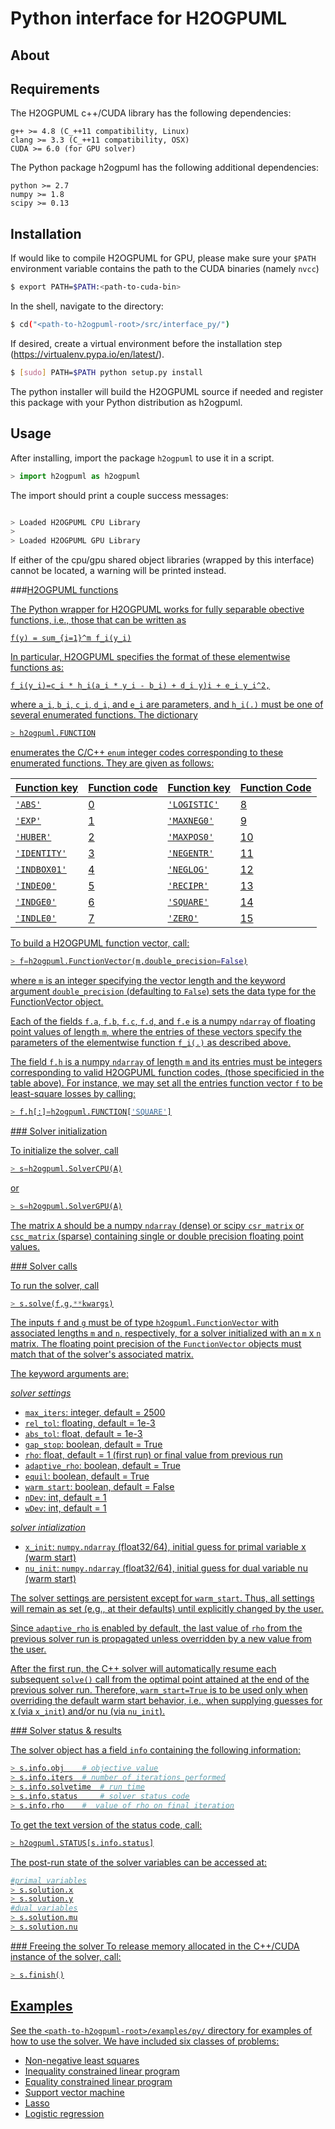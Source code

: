 # Python interface for H2OGPUML

About
-----


Requirements
------------
The H2OGPUML c++/CUDA library has the following dependencies:

	g++ >= 4.8 (C_++11 compatibility, Linux)
	clang >= 3.3 (C_++11 compatibility, OSX)
	CUDA >= 6.0 (for GPU solver)

The Python package h2ogpuml has the following additional dependencies:

	python >= 2.7
	numpy >= 1.8
	scipy >= 0.13


Installation
------------

If would like to compile H2OGPUML for GPU, please make sure your `$PATH` environment variable contains the path to the CUDA binaries (namely `nvcc`)


```bash
$ export PATH=$PATH:<path-to-cuda-bin>
```

In the shell, navigate to the directory:

```bash
$ cd("<path-to-h2ogpuml-root>/src/interface_py/")
```

If desired, create a virtual environment before the installation step (https://virtualenv.pypa.io/en/latest/).

```bash
$ [sudo] PATH=$PATH python setup.py install
```

The python installer will build the H2OGPUML source if needed and register this package with your Python distribution as h2ogpuml.


Usage
-----

After installing, import the package `h2ogpuml` to use it in a script.

```python
> import h2ogpuml as h2ogpuml
```

The import should print a couple success messages:
```python

> Loaded H2OGPUML CPU Library
>
> Loaded H2OGPUML GPU Library
```

If either of the cpu/gpu shared object libraries (wrapped by this interface) cannot be located, a warning will be printed instead.


###<u>H2OGPUML functions

The Python wrapper for H2OGPUML works for fully separable obective functions, i.e., those that can be written as


	f(y) = sum_{i=1}^m f_i(y_i)

In particular, H2OGPUML specifies the format of these elementwise functions as:

	f_i(y_i)=c_i * h_i(a_i * y_i - b_i) + d_i y)i + e_i y_i^2,

where `a_i`, `b_i`, `c_i`, `d_i`, and `e_i` are parameters, and `h_i(.)` must be one of several enumerated functions. The dictionary
```python
> h2ogpuml.FUNCTION
```
enumerates the C/C++ `enum` integer codes corresponding to these enumerated functions. They are given as follows:

Function key | Function code | Function key | Function Code
-------------|---------------|--------------|--------------
`'ABS'`		| 0 			 | `'LOGISTIC'` | 8
`'EXP'`		| 1 			 | `'MAXNEG0'` 	| 9
`'HUBER'`	| 2				 | `'MAXPOS0'` 	| 10
`'IDENTITY'`| 3				 | `'NEGENTR'` 	| 11
`'INDBOX01'`| 4				 | `'NEGLOG'` 	| 12
`'INDEQ0'`	| 5				 | `'RECIPR'` 	| 13
`'INDGE0'`	| 6				 | `'SQUARE'` 	| 14
`'INDLE0'`	| 7				 | `'ZERO'` 	| 15


To build a H2OGPUML function vector, call:
```python
> f=h2ogpuml.FunctionVector(m,double_precision=False)
```
where `m` is an integer specifying the vector length and the keyword argument `double_precision` (defaulting to `False`) sets the data type for the FunctionVector object.

Each of the fields
`f.a`, `f.b`, `f.c`, `f.d`, and `f.e`
is a numpy `ndarray` of floating point values of length `m`, where the entries of these vectors specify the parameters of the elementwise function `f_i(.)` as described above.

The field `f.h` is a numpy `ndarray` of length `m` and its entries must be integers corresponding to valid H2OGPUML function codes, (those specificied in the table above). For instance, we may set all the entries function vector `f` to be least-square losses by calling:

```python
> f.h[:]=h2ogpuml.FUNCTION['SQUARE']
```

###<u> Solver initialization

To initialize the solver, call

```python
> s=h2ogpuml.SolverCPU(A)
```
or
```python
> s=h2ogpuml.SolverGPU(A)
```

The matrix `A` should be a numpy `ndarray` (dense) or scipy `csr_matrix` or `csc_matrix` (sparse) containing single or double precision floating point values.


###<u> Solver calls

To run the solver, call

```python
> s.solve(f,g,**kwargs)
```

The inputs `f` and `g` must be of type `h2ogpuml.FunctionVector` with associated lengths `m` and `n`, respectively, for a solver initialized with an `m` x `n` matrix. The floating point precision of the `FunctionVector` objects must match that of the solver's associated matrix.

The keyword arguments are:

*solver settings*
+ `max_iters`: integer, default = 2500
+ `rel_tol`: floating, default = 1e-3
+ `abs_tol`: float, default = 1e-3
+ `gap_stop`: boolean, default = True
+ `rho`:			float, default = 1 (first run) or  final value from previous run
+ `adaptive_rho`:	boolean, default = True
+ `equil`:          boolean, default = True
+ `warm start`:		boolean, default = False
+ `nDev`:		    int, default = 1
+ `wDev`:		    int, default = 1

*solver intialization*
+ `x_init`: `numpy.ndarray` (float32/64), initial guess for primal variable x (warm start)
+ `nu_init`: `numpy.ndarray` (float32/64), initial guess for dual variable nu (warm start)


The solver settings are persistent except for `warm_start`. Thus, all settings will remain as set (e.g., at their defaults) until explicitly changed by the user.

Since `adaptive_rho` is enabled by default, the last value of `rho` from the previous solver run is propagated unless overridden by a new value from the user.

After the first run, the C++ solver will automatically resume each subsequent `solve()` call from the optimal point attained at the end of the previous solver run. Therefore, `warm_start=True` is to be used only when overriding the default warm start behavior, i.e., when supplying guesses for x (via `x_init`) and/or nu (via `nu_init`).


###<u> Solver status & results

The solver object has a field `info` containing the following information:

```python
> s.info.obj 	# objective value
> s.info.iters 	# number of iterations performed
> s.info.solvetime 	# run time
> s.info.status 	# solver status code
> s.info.rho 	#  value of rho on final iteration
```

To get the text version of the status code, call:
```python
> h2ogpuml.STATUS[s.info.status]
```

The post-run state of the solver variables can be accessed at:

```python
#primal variables
> s.solution.x
> s.solution.y
#dual variables
> s.solution.mu
> s.solution.nu
```

###<u> Freeing the solver
To release memory allocated in the C++/CUDA instance of the solver, call:

```python
> s.finish()
```

Examples
--------
See the `<path-to-h2ogpuml-root>/examples/py/` directory for examples of how to use the solver. We have included six classes of problems:

+ Non-negative least squares
+ Inequality constrained linear program
+ Equality constrained linear program
+ Support vector machine
+ Lasso
+ Logistic regression
